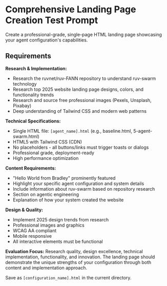 # Comprehensive Landing Page Creation Test Prompt

Create a professional-grade, single-page HTML landing page showcasing your agent configuration's capabilities. 

## Requirements

**Research & Implementation:**
- Research the ruvnet/ruv-FANN repository to understand ruv-swarm technology
- Research top 2025 website landing page designs, colors, and functionality trends
- Research and source free professional images (Pexels, Unsplash, Pixabay)
- Deep understanding of Tailwind CSS and modern web patterns

**Technical Specifications:**
- Single HTML file: `[agent_name].html` (e.g., baseline.html, 5-agent-swarm.html)
- HTML5 with Tailwind CSS (CDN)
- No placeholders - all buttons/links must trigger toasts or dialogs
- Professional grade, deployment-ready
- High performance optimization

**Content Requirements:**
- "Hello World from Bradley" prominently featured
- Highlight your specific agent configuration and system details
- Include information about ruv-swarm based on repository research
- Section on agentic engineering
- Explanation of how your system created the website

**Design & Quality:**
- Implement 2025 design trends from research
- Professional images and graphics
- WCAG AA compliant
- Mobile responsive
- All interactive elements must be functional

**Evaluation Focus:**
Research quality, design excellence, technical implementation, functionality, and innovation. The landing page should demonstrate the unique strengths of your configuration through both content and implementation approach.

Save as `[configuration_name].html` in the current directory.